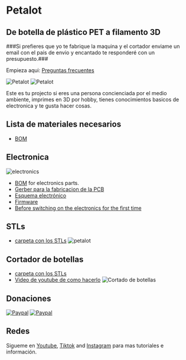 # Petalot

## De botella de plástico PET a filamento 3D

###Si prefieres que yo te fabrique la maquina y el cortador enviame un email con el pais de envio y encantado te responderé con un presupuesto.###

Empieza aqui: [Preguntas frecuentes](https://function3d.xyz/)

![Petalot](https://github.com/function3d/petalot/raw/master/Media/petalot_v1.1.jpg)
![Petalot](https://github.com/function3d/petalot/raw/master/Media/petalot_v1.1_2.jpg)

Este es tu projecto si eres una persona concienciada por el medio ambiente, imprimes en 3D por hobby, tienes conocimientos basicos de electronica y te gusta hacer cosas.

## Lista de materiales necesarios
 - [BOM](https://github.com/function3d/petalot/blob/master/BOM.md)

## Electronica

![electronics](https://github.com/function3d/petalot/raw/master/Schematic/electronics.jpg)
 - [BOM](https://github.com/function3d/petalot/blob/master/BOM.md) for electronics parts.
 - [Gerber para la fabricacion de la PCB](https://github.com/function3d/petalot/raw/master/Schematic/Gerber_v1.1_2023-01-02.zip)
 - [Esquema electrónico](https://github.com/function3d/petalot/tree/master/Schematic)
 - [Firmware](https://github.com/function3d/petalot/tree/master/Firmware)
 - [Before switching on the electronics for the first time](https://github.com/function3d/petalot/blob/5b1d409dda7f66e7040381943212c45b0bf8b62b/before%20you%20switching%20on%20the%20electronics.md)

## STLs
 - [carpeta con los STLs](https://github.com/function3d/petalot/tree/master/STLs)
![petalot](https://github.com/function3d/petalot/raw/master/STLs/petalot_v1.1.png)
	 
## Cortador de botellas
 - [carpeta con los STLs](https://github.com/function3d/petalot/tree/master/STLs/Cutter)
 - [Video de youtube de como hacerlo](https://www.youtube.com/watch?v=eTBnhKWMYQk)
![Cortado de botellas](https://github.com/function3d/petalot/raw/master/STLs/Cutter/bottlecutter.jpg)

## Donaciones
  [![Paypal](https://www.paypalobjects.com/en_US/i/btn/btn_donate_LG.gif)](https://www.paypal.com/donate/?hosted_button_id=CESEXLEFEU65Q)
  [![Paypal](https://i.imgur.com/SEshqeh.png)](https://www.paypal.com/donate/?hosted_button_id=CESEXLEFEU65Q)

## Redes
  Sigueme en [Youtube](https://www.youtube.com/channel/UC4UBuZ5YRTo5XYFUxdkmqkg), [Tiktok](https://www.tiktok.com/@function.3d) and [Instagram](https://www.instagram.com/function.3d/) para mas tutoriales e información.



